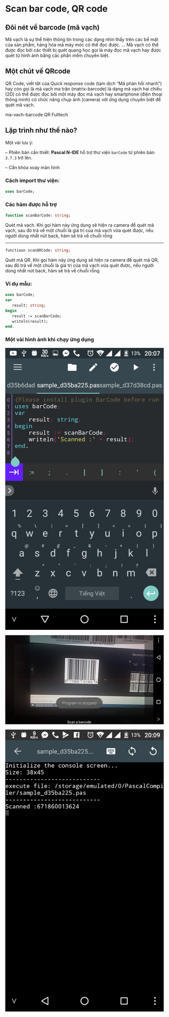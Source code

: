 # Scan bar code, QR code

## Đôi nét về barcode (mã vạch)

Mã vạch là sự thể hiện thông tin trong các dạng nhìn thấy trên các bề mặt của sản phẩm, hàng hóa mà máy móc có thể đọc được. … Mã vạch có thể được đọc bởi các thiết bị quét quang học gọi là máy đọc mã vạch hay được quét từ hình ảnh bằng các phần mềm chuyên biệt.

## Một chút về QRcode

QR Code, viết tắt của Quick response code (tạm dịch “Mã phản hồi nhanh”) hay còn gọi là mã vạch ma trận (matrix-barcode) là dạng mã vạch hai chiều (2D) có thể được đọc bởi một máy đọc mã vạch hay smartphone (điện thoại thông minh) có chức năng chụp ảnh (camera) với ứng dụng chuyên biệt để quét mã vạch.

 ma-vach-barcode QR Fulltech

## Lập trình như thế nào?

Một vài lưu ý:

– Phiên bản cần thiết: **Pascal N-IDE** hỗ trợ thư viện ``barCode`` từ phiên bản ``3.7.3`` trở lên.

– Cần khóa xoay màn hình

### Cách import thư viện:
```pascal
uses barCode;
```

### Các hàm được hỗ trợ

```pascal
function scanBarCode: string;
```
Quét mã vạch. Khi gọi hàm này ứng dụng sẽ hiện ra camera để quét mã vạch, sau đó trả về một chuỗi là giá trị của mã vạch vừa quét được, nếu người dùng nhất nút back, hàm sẽ trả về chuỗi rỗng
___
```pascal
functioon scanQRCode: string;
```
Quét mã QR. Khi gọi hàm này ứng dụng sẽ hiện ra camera để quét mã QR, sau đó trả về một chuỗi là giá trị của mã vạch vừa quét được, nếu người dùng nhất nút back, hàm sẽ trả về chuỗi rỗng


### Ví dụ mẫu:
```pascal
uses barCode;
var
   result: string;
begin
   result := scanBarCode;
   writeln(result);
end.
```

### Một vài hình ảnh khi chạy ứng dụng

![Demo 1](wiki/tutorials/vi/scanbarcode/img1.png?raw=true)

![Demo 2](wiki/tutorials/vi/scanbarcode/img2.png?raw=true)

![Demo 3](wiki/tutorials/vi/scanbarcode/img3.png?raw=true)